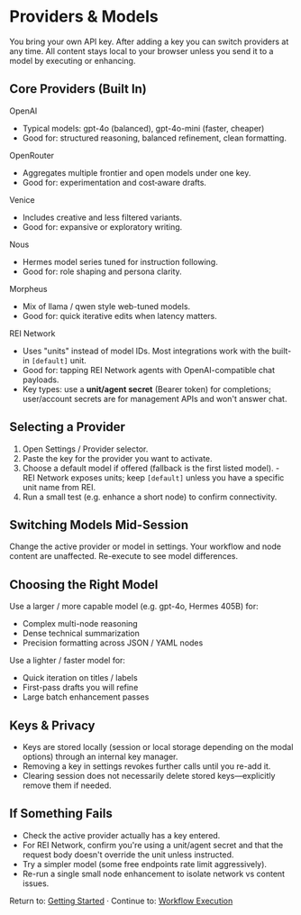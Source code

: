 # Providers & Models

You bring your own API key. After adding a key you can switch providers at any time. All content stays local to your browser unless you send it to a model by executing or enhancing.

## Core Providers (Built In)
OpenAI
- Typical models: gpt-4o (balanced), gpt-4o-mini (faster, cheaper)
- Good for: structured reasoning, balanced refinement, clean formatting.

OpenRouter
- Aggregates multiple frontier and open models under one key.
- Good for: experimentation and cost‑aware drafts.

Venice
- Includes creative and less filtered variants.
- Good for: expansive or exploratory writing.

Nous
- Hermes model series tuned for instruction following.
- Good for: role shaping and persona clarity.

Morpheus
- Mix of llama / qwen style web-tuned models.
- Good for: quick iterative edits when latency matters.

REI Network
- Uses "units" instead of model IDs. Most integrations work with the built-in `[default]` unit.
- Good for: tapping REI Network agents with OpenAI-compatible chat payloads.
- Key types: use a **unit/agent secret** (Bearer token) for completions; user/account secrets are for management APIs and won't answer chat.

## Selecting a Provider
1. Open Settings / Provider selector.
2. Paste the key for the provider you want to activate.
3. Choose a default model if offered (fallback is the first listed model).
		- REI Network exposes units; keep `[default]` unless you have a specific unit name from REI.
4. Run a small test (e.g. enhance a short node) to confirm connectivity.

## Switching Models Mid-Session
Change the active provider or model in settings. Your workflow and node content are unaffected. Re-execute to see model differences.

## Choosing the Right Model
Use a larger / more capable model (e.g. gpt-4o, Hermes 405B) for:
- Complex multi-node reasoning
- Dense technical summarization
- Precision formatting across JSON / YAML nodes

Use a lighter / faster model for:
- Quick iteration on titles / labels
- First-pass drafts you will refine
- Large batch enhancement passes

## Keys & Privacy
- Keys are stored locally (session or local storage depending on the modal options) through an internal key manager.
- Removing a key in settings revokes further calls until you re-add it.
- Clearing session does not necessarily delete stored keys—explicitly remove them if needed.

## If Something Fails
- Check the active provider actually has a key entered.
- For REI Network, confirm you're using a unit/agent secret and that the request body doesn't override the unit unless instructed.
- Try a simpler model (some free endpoints rate limit aggressively).
- Re-run a single small node enhancement to isolate network vs content issues.

Return to: [Getting Started](getting-started.md) · Continue to: [Workflow Execution](features/workflow-execution.md)
